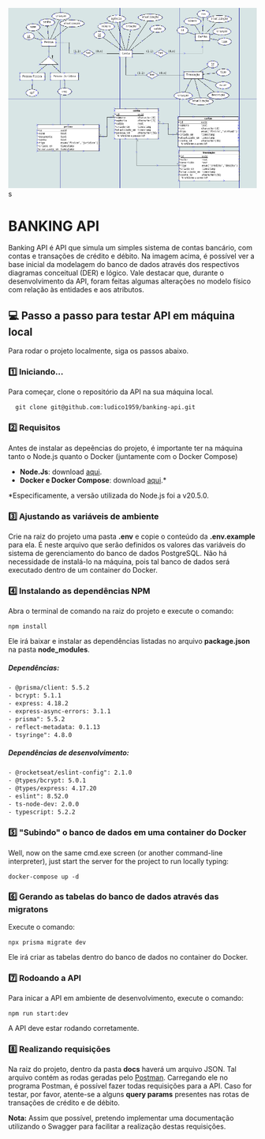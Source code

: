 ![diagrams](diagrams.png)
s 

# BANKING API

Banking API é API que simula um simples sistema de contas bancário, com contas e transações de crédito e débito.
Na imagem acima, é possível ver a base inicial da modelagem do banco de dados através dos respectivos diagramas conceitual (DER) e lógico.
Vale destacar que, durante o desenvolvimento da API, foram feitas algumas alterações no modelo físico com relação às entidades e aos atributos.

## 💻 Passo a passo para testar API em máquina local

Para rodar o projeto localmente, siga os passos abaixo. 

### 1️⃣ Iniciando...

Para começar, clone o repositório da API na sua máquina local.
```
  git clone git@github.com:ludico1959/banking-api.git
```

### 2️⃣ Requisitos

Antes de instalar as depeências do projeto, é importante ter na máquina tanto o Node.js quanto o Docker (juntamente com o Docker Compose)

* **Node.Js**: download [aqui](https://nodejs.org/en/download).
* **Docker e Docker Compose**: download [aqui](https://docs.docker.com/get-docker/).*

*Especificamente, a versão utilizada do Node.js foi a v20.5.0. 


### 3️⃣ Ajustando as variáveis de ambiente

Crie na raiz do projeto uma pasta **.env** e copie o conteúdo da **.env.example** para ela. É neste arquivo que serão definidos os valores das variáveis do sistema de gerenciamento do banco de dados PostgreSQL. Não há necessidade de instalá-lo na máquina, pois tal banco de dados será executado dentro de um container do Docker.


### 4️⃣ Instalando as dependências NPM

Abra o terminal de comando na raiz do projeto e execute o comando:

```
npm install
```

Ele irá baixar e instalar as dependências listadas no arquivo **package.json** na pasta **node_modules**.

##### Dependências: 
    - @prisma/client: 5.5.2
    - bcrypt: 5.1.1
    - express: 4.18.2
    - express-async-errors: 3.1.1
    - prisma": 5.5.2
    - reflect-metadata: 0.1.13
    - tsyringe": 4.8.0

##### Dependências de desenvolvimento: 
    - @rocketseat/eslint-config": 2.1.0
    - @types/bcrypt: 5.0.1
    - @types/express: 4.17.20
    - eslint": 8.52.0
    - ts-node-dev: 2.0.0
    - typescript: 5.2.2


### 5️⃣ "Subindo" o banco de dados em uma container do Docker 

Well, now on the same cmd.exe screen (or another command-line interpreter), just start the server for the project to run locally typing:

```
docker-compose up -d
```

### 6️⃣ Gerando as tabelas do banco de dados através das migratons

Execute o comando:

```
npx prisma migrate dev
```
Ele irá criar as tabelas dentro do banco de dados no container do Docker.

### 7️⃣ Rodoando a API

Para inicar a API em ambiente de desenvolvimento, execute o comando:
```
npm run start:dev
```
A API deve estar rodando corretamente.

### 8️⃣ Realizando requisições

Na raiz do projeto, dentro da pasta **docs** haverá um arquivo JSON.
Tal arquivo contém as rodas geradas pelo [Postman](https://www.postman.com/downloads/). Carregando ele no programa Postman, é possível fazer todas requisições para a API.
Caso for testar, por favor, atente-se a alguns **query params** presentes nas rotas de transações de crédito e de débito.

**Nota:** Assim que possível, pretendo implementar uma documentação utilizando o Swagger para facilitar a realização destas requisições.
